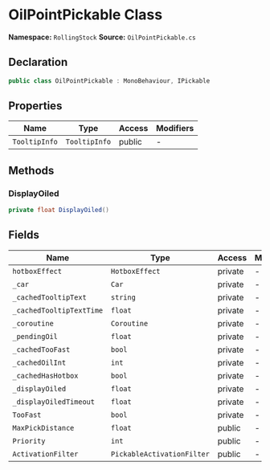 # OilPointPickable Class

**Namespace:** `RollingStock`
**Source:** `OilPointPickable.cs`

## Declaration

```csharp
public class OilPointPickable : MonoBehaviour, IPickable
```

## Properties

| Name | Type | Access | Modifiers |
|------|------|--------|-----------|
| `TooltipInfo` | `TooltipInfo` | public | - |

## Methods

### DisplayOiled

```csharp
private float DisplayOiled()
```

## Fields

| Name | Type | Access | Modifiers |
|------|------|--------|-----------|
| `hotboxEffect` | `HotboxEffect` | private | - |
| `_car` | `Car` | private | - |
| `_cachedTooltipText` | `string` | private | - |
| `_cachedTooltipTextTime` | `float` | private | - |
| `_coroutine` | `Coroutine` | private | - |
| `_pendingOil` | `float` | private | - |
| `_cachedTooFast` | `bool` | private | - |
| `_cachedOilInt` | `int` | private | - |
| `_cachedHasHotbox` | `bool` | private | - |
| `_displayOiled` | `float` | private | - |
| `_displayOiledTimeout` | `float` | private | - |
| `TooFast` | `bool` | private | - |
| `MaxPickDistance` | `float` | public | - |
| `Priority` | `int` | public | - |
| `ActivationFilter` | `PickableActivationFilter` | public | - |

